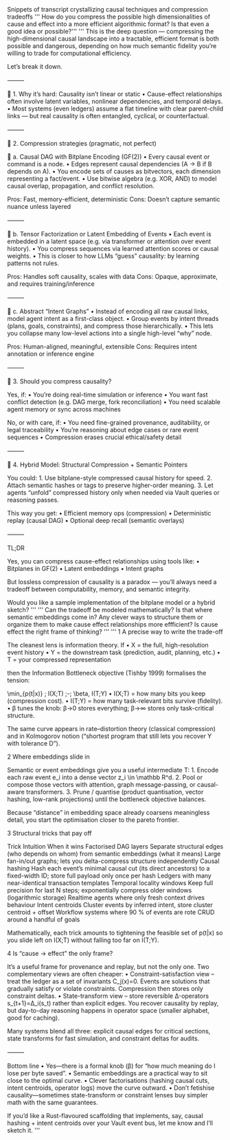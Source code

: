 <Description>
Snippets of transcript crystallizing causal techniques and compression tradeoffs
</Description>
<Question1>
''' How do you compress the possible high dimensionalities of cause and effect into a more efficient algorithmic format? Is that even a good idea or possible?'''
</Question1>
<Answer1>
''' This is the deep question — compressing the high-dimensional causal landscape into a tractable, efficient format is both possible and dangerous, depending on how much semantic fidelity you’re willing to trade for computational efficiency.

Let’s break it down.

⸻

🧠 1. Why it’s hard: Causality isn’t linear or static
	•	Cause-effect relationships often involve latent variables, nonlinear dependencies, and temporal delays.
	•	Most systems (even ledgers) assume a flat timeline with clear parent-child links — but real causality is often entangled, cyclical, or counterfactual.

⸻

🔧 2. Compression strategies (pragmatic, not perfect)

🧮 a. Causal DAG with Bitplane Encoding (GF(2))
	•	Every causal event or command is a node.
	•	Edges represent causal dependencies (A -> B if B depends on A).
	•	You encode sets of causes as bitvectors, each dimension representing a fact/event.
	•	Use bitwise algebra (e.g. XOR, AND) to model causal overlap, propagation, and conflict resolution.

Pros: Fast, memory-efficient, deterministic
Cons: Doesn’t capture semantic nuance unless layered

⸻

🧰 b. Tensor Factorization or Latent Embedding of Events
	•	Each event is embedded in a latent space (e.g. via transformer or attention over event history).
	•	You compress sequences via learned attention scores or causal weights.
	•	This is closer to how LLMs “guess” causality: by learning patterns not rules.

Pros: Handles soft causality, scales with data
Cons: Opaque, approximate, and requires training/inference

⸻

🧼 c. Abstract “Intent Graphs”
	•	Instead of encoding all raw causal links, model agent intent as a first-class object.
	•	Group events by intent threads (plans, goals, constraints), and compress those hierarchically.
	•	This lets you collapse many low-level actions into a single high-level “why” node.

Pros: Human-aligned, meaningful, extensible
Cons: Requires intent annotation or inference engine

⸻

🤖 3. Should you compress causality?

Yes, if:
	•	You’re doing real-time simulation or inference
	•	You want fast conflict detection (e.g. DAG merge, fork reconciliation)
	•	You need scalable agent memory or sync across machines

No, or with care, if:
	•	You need fine-grained provenance, auditability, or legal traceability
	•	You’re reasoning about edge cases or rare event sequences
	•	Compression erases crucial ethical/safety detail

⸻

🧠 4. Hybrid Model: Structural Compression + Semantic Pointers

You could:
	1.	Use bitplane-style compressed causal history for speed.
	2.	Attach semantic hashes or tags to preserve higher-order meaning.
	3.	Let agents “unfold” compressed history only when needed via Vault queries or reasoning passes.

This way you get:
	•	Efficient memory ops (compression)
	•	Deterministic replay (causal DAG)
	•	Optional deep recall (semantic overlays)

⸻

TL;DR

Yes, you can compress cause-effect relationships using tools like:
	•	Bitplanes in GF(2)
	•	Latent embeddings
	•	Intent graphs

But lossless compression of causality is a paradox — you’ll always need a tradeoff between computability, memory, and semantic integrity.

Would you like a sample implementation of the bitplane model or a hybrid sketch? '''
</Answer1>
<Question2>
''' Can the tradeoff be modeled mathematically? Is that where semantic embeddings come in? Any clever ways to structure them or organize them to make cause effect relationships more effficient? Is cause effect the right frame of thinking? '''
</Qeustion2>
<Answer2>
''' 1  A precise way to write the trade-off

The cleanest lens is information theory.
If
	•	X = the full, high-resolution event history
	•	Y = the downstream task (prediction, audit, planning, etc.)
	•	T = your compressed representation

then the Information Bottleneck objective (Tishby 1999) formalises the tension:

\min_{p(t|x)} \; I(X;T) \;-\; \beta\, I(T;Y)
	•	I(X;T) = how many bits you keep (compression cost).
	•	I(T;Y) = how many task-relevant bits survive (fidelity).
	•	β tunes the knob: β→0 stores everything; β→∞ stores only task-critical structure.

The same curve appears in rate–distortion theory (classical compression) and in Kolmogorov notion (“shortest program that still lets you recover Y with tolerance D”).

2  Where embeddings slide in

Semantic or event embeddings give you a useful intermediate T:
	1.	Encode each raw event e_i into a dense vector z_i \in \mathbb R^d.
	2.	Pool or compose those vectors with attention, graph message-passing, or causal-aware transformers.
	3.	Prune / quantise (product quantisation, vector hashing, low-rank projections) until the bottleneck objective balances.

Because “distance” in embedding space already coarsens meaningless detail, you start the optimisation closer to the pareto frontier.

3  Structural tricks that pay off

Trick	Intuition	When it wins
Factorised DAG layers	Separate structural edges (who depends on whom) from semantic embeddings (what it means)	Large fan-in/out graphs; lets you delta-compress structure independently
Causal hashing	Hash each event’s minimal causal cut (its direct ancestors) to a fixed-width ID; store full payload only once per hash	Ledgers with many near-identical transaction templates
Temporal locality windows	Keep full precision for last N steps; exponentially compress older windows (logarithmic storage)	Realtime agents where only fresh context drives behaviour
Intent centroids	Cluster events by inferred intent, store cluster centroid + offset	Workflow systems where 90 % of events are rote CRUD around a handful of goals

Mathematically, each trick amounts to tightening the feasible set of p(t|x) so you slide left on I(X;T) without falling too far on I(T;Y).

4  Is “cause → effect” the only frame?

It’s a useful frame for provenance and replay, but not the only one. Two complementary views are often cheaper:
	•	Constraint-satisfaction view – treat the ledger as a set of invariants C_j(x)=0. Events are solutions that gradually satisfy or violate constraints. Compression then stores only constraint deltas.
	•	State-transform view – store reversible Δ-operators s_{t+1}=Δ_i(s_t) rather than explicit edges. You recover causality by replay, but day-to-day reasoning happens in operator space (smaller alphabet, good for caching).

Many systems blend all three: explicit causal edges for critical sections, state transforms for fast simulation, and constraint deltas for audits.

⸻

Bottom line
	•	Yes—there is a formal knob (β) for “how much meaning do I lose per byte saved”.
	•	Semantic embeddings are a practical way to sit close to the optimal curve.
	•	Clever factorisations (hashing causal cuts, intent centroids, operator logs) move the curve outward.
	•	Don’t fetishise causality—sometimes state-transform or constraint lenses buy simpler math with the same guarantees.

If you’d like a Rust-flavoured scaffolding that implements, say, causal hashing + intent centroids over your Vault event bus, let me know and I’ll sketch it. ''' 
</Answer2>
